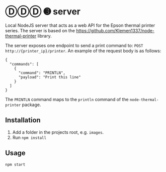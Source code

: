 # ⒹⒹⒹ ➌ server

Local NodeJS server that acts as a web API for the Epson thermal printer series. The server is based on the https://github.com/Klemen1337/node-thermal-printer library.

The server exposes one endpoint to send a print command to: `POST http://{printer_ip}/printer`. An example of the request body is as follows:

```
{
  "commands": [
    {
      "command": "PRINTLN",
      "payload": "Print this line"
    }
  ]
}
```

The `PRINTLN` command maps to the `println` command of the `node-thermal-printer` package.

## Installation

1. Add a folder in the projects root, e.g. `images`.
2. Run `npm install`

## Usage

```
npm start
```
